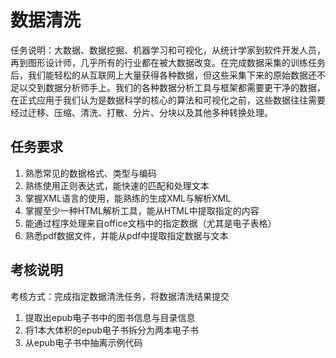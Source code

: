 # 数据清洗
任务说明：大数据、数据挖掘、机器学习和可视化，从统计学家到软件开发人员，再到图形设计师，几乎所有的行业都在被大数据改变。在完成数据采集的训练任务后，我们能轻松的从互联网上大量获得各种数据，但这些采集下来的原始数据还不足以交到数据分析师手上。我们的各种数据分析工具与框架都需要更干净的数据，在正式应用于我们认为是数据科学的核心的算法和可视化之前，这些数据往往需要经过迁移、压缩、清洗、打散、分片、分块以及其他多种转换处理。

## 任务要求
1. 熟悉常见的数据格式、类型与编码
2. 熟练使用正则表达式，能快速的匹配和处理文本
3. 掌握XML语言的使用，能熟练的生成XML与解析XML
4. 掌握至少一种HTML解析工具，能从HTML中提取指定的内容
5. 能通过程序处理来自office文档中的指定数据（尤其是电子表格）
6. 熟悉pdf数据文件，并能从pdf中提取指定数据与文本
   
## 考核说明
考核方式：完成指定数据清洗任务，将数据清洗结果提交
1. 提取出epub电子书中的图书信息与目录信息
2. 将1本大体积的epub电子书拆分为两本电子书
3. 从epub电子书中抽离示例代码